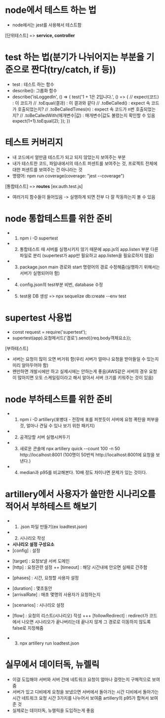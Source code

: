 # node에서 테스트 하는 법
- node에서는 jest를 사용해서 테스트함

[단위테스트] => **service, controller**
# test 하는 법(분기가 나뉘어지는 부분을 기준으로 짠다(try/catch, if 등))
- test : 테스트 하는 함수
- describe(): 그룹화 함수
- describe('isLoggedIn', () => {
    test('1 + 1은 2입니다.', () => {
        // expect(코드) : 이 코드가
        // .toEqual(결과) : 이 결과와 같다
        // .toBeCalled() : expect 속 코드가 호출되었는지?
        // .toBeCalledTimes(n) : expect 속 코드가 n번 호출되었는지? 
        // .toBeCalledWith(매개변수|값) : 매개변수|값도 불렸는지 확인할 수 있음
        expect(1+1).toEqual(2);
    });
  })

# 테스트 커버리지
- 내 코드에서 얼만큼 테스트가 되고 되지 않았는지 보여주는 부분
- 내가 테스트한 코드, 파일내에서의 테스트 퍼센트를 보여주는 것, 프로젝트 전체에 대한 퍼센트를 보여주는 건 아니라는 것
- 명령어: npm run coverage(coverage: "jest --coverage")

[통합테스트] => **routes** [ex:auth.test.js]
- 여러가지 함수들이 들어있음 -> 실행하게 되면 전부 다 잘 작동하는지 볼 수 있음
# node 통합테스트를 위한 준비
- 1. npm i -D supertest
- 2. 통합테스트 때 서버를 실행시키지 않기 때문에 app.js의 app.listen 부분 다른 파일로 분리
     (supertest가 app만 필요하고 app.listen을 필요로하지 않음)
- 3. package.json main 경로와 start 명령어의 경로 수정해줌(실행하기 위해서는 서버가 실행되어야 함)
- 4. config.json의 test부분 비번, database 수정
- 5. test용 DB 생성 => npx sequelize db:create --env test

# supertest 사용법
- const request = require('supertest');
- supertest(app).요청메서드('경로').send({req.body객체요소});

[부하테스트]
- 서버는 요청이 많이 오면 버거워 함(우리 서버가 얼마나 요청을 받아들일 수 있는지 미리 알아두어야 함)
- 왠만하면 개발시에만 하고 실제시에는 안하는게 좋음(AWS같은 서버의 경우 요청이 많아지면 오토 스케일링이라고 해서 알아서 서버 크기를 키워주는 것이 있음)
# node 부하테스트를 위한 준비
- 1. npm i -D artillery(포병대 - 전장에 포를 퍼붓듯이 서버에 요청 폭탄을 퍼부을 것, 얼마나 견딜 수 있나 보기 위한 패키지)
- 2. 공격당할 서버 실행시켜두기
- 3. 새로운 콘솔에 npx artillery quick --count 100 -n 50 http://localhost:8001 (100명이 50번씩 http://localhost:8001에 요청을 보낸다.)
- 4. median과 p95를 비교해본다. 10배 정도 차이나면 문제가 있는 것이다.

# artillery에서 사용자가 쓸만한 시나리오를 적어서 부하테스트 해보기
- 1. .json 파일 만들기(ex loadtest.json)
- 2. 시나리오 작성
- **시나리오 설정 구성요소**
- [config] : 설정
+ [target] : 요청보낼 서버 도메인
+ [http] : 요청관련 설정
++ [timeout] : 해당 시간내에 안오면 실패로 간주함
- [phases] : 시간, 요청할 사용자 설정
+ [duration] : 몇초동안
+ [arrivalRate] : 매초 몇명의 사용자가 요청하는지
- [scenarios] : 시나리오 설정
+ [flow] : 요청의 리스트(시나리오) 작성
+++ [followRedirect] : redirect가 코드에서 나오면 시나리오가 끝나버리는데 끝나지 않게 그 경로로 이동하지 않도록 false로 지정해줌
- 3. npx artillery run loadtest.json

# 실무에서 데이터독, 뉴렐릭
- 이걸 도입해야 서버와 서버 간에 네트워크 요청이 얼마나 걸렷는지 구체적으로 보여줌
- 서버가 있고 디비에게 요청을 보냈으면 서버에서 돌아가는 시간 디비에서 돌아가는 시간 네트워크 요청 시간 3가지를 나누어서 보여줌 artillery의 p95가 합쳐서 보여준 것
- 실제로는 데이터독, 뉴렐릭을 도입하는게 좋음